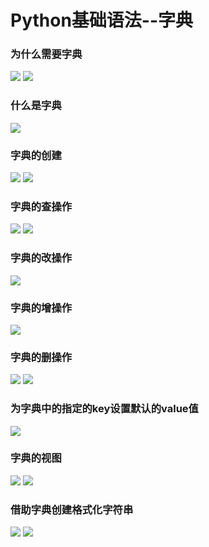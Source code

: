 # Python基础语法--字典
### 为什么需要字典
![](Pictures/字典/为什么需要字典(1).png)
![](Pictures/字典/为什么需要字典(2).png)
### 什么是字典
![](./Pictures/字典/什么是字典.png)
### 字典的创建
![](Pictures/字典/字典的创建(1).png)
![](Pictures/字典/字典的创建(2).png)
### 字典的查操作
![](Pictures/字典/字典的查操作(1).png)
![](Pictures/字典/字典的查操作(2).png)
### 字典的改操作
![](Pictures/字典/字典的改操作.png)
### 字典的增操作
![](Pictures/字典/字典的增操作.png)
### 字典的删操作
![](Pictures/字典/字典的删操作(1).png)
![](Pictures/字典/字典的删操作(2).png)
### 为字典中的指定的key设置默认的value值
![](Pictures/字典/为字典中的指定的key设置默认的value值.png)
### 字典的视图
![](Pictures/字典/字典的视图(1).png)
![](Pictures/字典/字典的视图(2).png)
### 借助字典创建格式化字符串
![](Pictures/字典/借助字典创建格式化字符串(1).png)
![](Pictures/字典/借助字典创建格式化字符串(2).png)

